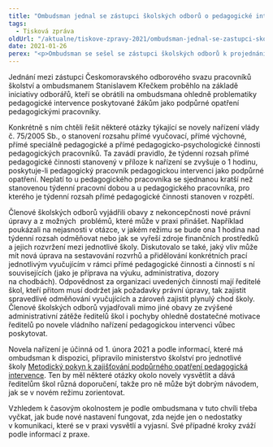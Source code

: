 ```yaml
---
title: "Ombudsman jednal se zástupci školských odborů o pedagogické intervenci"
tags:
  - Tisková zpráva
oldUrl: "/aktualne/tiskove-zpravy-2021/ombudsman-jednal-se-zastupci-skolskych-odboru-o-pedagogicke-intervenci"
date: 2021-01-26
perex: "<p>Ombudsman se sešel se zástupci školských odborů k projednání problematiky pedagogické intervence v souvislosti s novelou nařízení vlády č. 75/2005 Sb. Podstatnou otázkou diskuze byly nejasnosti v tom, jak budou ředitelé škol řešit odměňování či rozvrhování prací mezi jednotlivé vyučující.</p>"
---
```


<!-- imported from the old website -->

<p>Jednání mezi zástupci Českomoravského odborového svazu pracovníků školství a ombudsmanem Stanislavem Křečkem proběhlo na základě iniciativy odborářů, kteří se obrátili na ombudsmana ohledně problematiky pedagogické intervence poskytované žákům jako podpůrné opatření pedagogickými pracovníky.</p> <p>Konkrétně s ním chtěli řešit některé otázky týkající se novely nařízení vlády č. 75/2005 Sb., o stanovení rozsahu přímé vyučovací, přímé výchovné, přímé speciálně pedagogické a přímé pedagogicko-psychologické činnosti pedagogických pracovníků. Ta zavádí pravidlo, že týdenní rozsah přímé pedagogické činnosti stanovený v příloze k nařízení se zvyšuje o 1 hodinu, poskytuje-li pedagogický pracovník pedagogickou intervenci jako podpůrné opatření. Neplatí to u pedagogického pracovníka se sjednanou kratší než stanovenou týdenní pracovní dobou a u pedagogického pracovníka, pro kterého je týdenní rozsah přímé pedagogické činnosti stanoven v rozpětí.</p> <p>Členové školských odborů vyjádřili obavy z nekoncepčnosti nové právní úpravy a z možných  problémů, které může v praxi přinášet. Například poukázali na nejasnosti v otázce, v jakém režimu se bude ona 1 hodina nad týdenní rozsah odměňovat nebo jak se vyřeší zdroje finančních prostředků a jejich rozvržení mezi jednotlivé školy. Diskutovalo se také, jaký vliv může mít nová úprava na sestavování rozvrhů a přidělování konkrétních prací jednotlivým vyučujícím v rámci přímé pedagogické činnosti a činností s ní souvisejících (jako je příprava na výuku, administrativa, dozory na chodbách). Odpovědnost za organizaci uvedených činností mají ředitelé škol, kteří přitom musí dodržet jak požadavky právní úpravy, tak zajistit spravedlivé odměňování vyučujících a zároveň zajistit plynulý chod školy. Členové školských odborů vyjadřovali mimo jiné obavy ze zvýšené administrativní zátěže ředitelů škol i pochyby ohledně dostatečné motivace ředitelů po novele vládního nařízení pedagogickou intervenci vůbec poskytovat.</p> <p>Novela nařízení je účinná od 1. února 2021 a podle informací, které má ombudsman k dispozici, připravilo ministerstvo školství pro jednotlivé školy <a href="https://www.rizeniskoly.cz/cz/aktuality/metodicky-pokyn-k-pedagogicke-intervenci.a-7352.html" target="_blank">Metodický pokyn k zajišťování podpůrného opatření pedagogická intervence</a>. Ten by měl některé otázky okolo novely vysvětlit a dává ředitelům škol různá doporučení, takže pro ně může být dobrým návodem, jak se v novém režimu zorientovat.</p>Vzhledem k časovým okolnostem je podle ombudsmana v tuto chvíli třeba vyčkat, jak bude nové nastavení fungovat, zda nejde jen o nedostatky v komunikaci, které se v praxi vysvětlí a vyjasní. Své případné kroky zváží podle informací z praxe.
